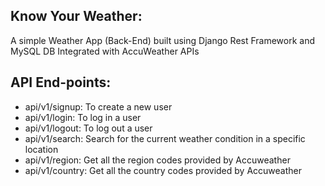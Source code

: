 Know Your Weather:
------------------

A simple Weather App  (Back-End) built using Django Rest Framework and MySQL DB
Integrated with AccuWeather APIs

API End-points:
--------------

- api/v1/signup: To create a new user
- api/v1/login: To log in a user
- api/v1/logout: To log out a user
- api/v1/search: Search for the current weather condition in a specific location 
- api/v1/region: Get all the region codes provided by Accuweather
- api/v1/country: Get all the country codes provided by Accuweather
